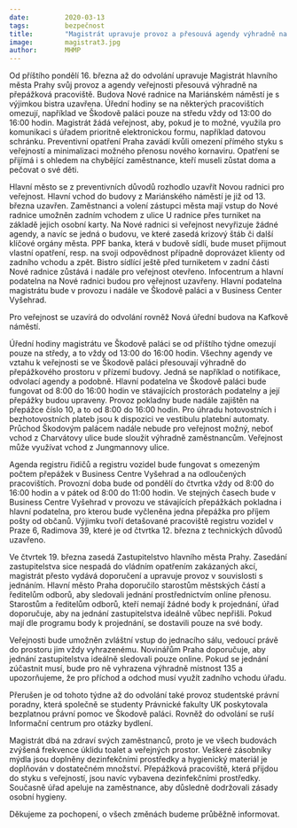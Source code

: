 ```yaml
---
date:         2020-03-13
tags:         bezpečnost
title:        "Magistrát upravuje provoz a přesouvá agendy výhradně na přepážky. Uzavírá se Nová radnice a změny se dotknou i jednání zastupitelstva"
image: 	      magistrat3.jpg
author:       MHMP
---
```


Od příštího pondělí 16. března až do odvolání upravuje Magistrát hlavního města Prahy svůj provoz a agendy veřejnosti přesouvá výhradně na přepážková pracoviště. Budova Nové radnice na Mariánském náměstí je s výjimkou bistra uzavřena. Úřední hodiny se na některých pracovištích omezují, například ve Škodově paláci pouze na středu vždy od 13:00 do 16:00 hodin. Magistrát žádá veřejnost, aby, pokud je to možné, využila pro komunikaci s úřadem prioritně elektronickou formu, například datovou schránku. Preventivní opatření Praha zavádí kvůli omezení přímého styku s veřejností a minimalizaci možného přenosu nového kornaviru. Opatření se přijímá i s ohledem na chybějící zaměstnance, kteří museli zůstat doma a pečovat o své děti.

Hlavní město se z preventivních důvodů rozhodlo uzavřít Novou radnici pro veřejnost. Hlavní vchod do budovy z Mariánského náměstí je již od 13. března uzavřen. Zaměstnanci a volení zástupci města mají vstup do Nové radnice umožněn zadním vchodem z ulice U radnice přes turniket na základě jejich osobní karty. Na Nové radnici si veřejnost nevyřizuje žádné agendy, a navíc se jedná o budovu, ve které zasedá krizový štáb či další klíčové orgány města. PPF banka, která v budově sídlí, bude muset přijmout vlastní opatření, resp. na svoji odpovědnost případně doprovázet klienty od zadního vchodu a zpět. Bistro sídlící ještě před turniketem v zadní části Nové radnice zůstává i nadále pro veřejnost otevřeno. Infocentrum a hlavní podatelna na Nové radnici budou pro veřejnost uzavřeny. Hlavní podatelna magistrátu bude v provozu i nadále ve Škodově paláci a v Business Center Vyšehrad.

Pro veřejnost se uzavírá do odvolání rovněž Nová úřední budova na Kafkově náměstí.

Úřední hodiny magistrátu ve Škodově paláci se od příštího týdne omezují pouze na středy, a to vždy od 13:00 do 16:00 hodin. Všechny agendy ve vztahu k veřejnosti se ve Škodově paláci přesouvají výhradně do přepážkového prostoru v přízemí budovy. Jedná se například o notifikace, odvolací agendy a podobně. Hlavní podatelna ve Škodově paláci bude fungovat od 8:00 do 16:00 hodin ve stávajících prostorách podatelny a její přepážky budou upraveny. Provoz pokladny bude nadále zajištěn na přepážce číslo 10, a to od 8:00 do 16:00 hodin. Pro úhradu hotovostních i bezhotovostních plateb jsou k dispozici ve vestibulu platební automaty. Průchod Škodovým palácem nadále nebude pro veřejnost možný, neboť vchod z Charvátovy ulice bude sloužit výhradně zaměstnancům. Veřejnost může využívat vchod z Jungmannovy ulice.

Agenda registru řidičů a registru vozidel bude fungovat s omezeným počtem přepážek v Business Centre Vyšehrad a na odloučených pracovištích. Provozní doba bude od pondělí do čtvrtka vždy od 8:00 do 16:00 hodin a v pátek od 8:00 do 11:00 hodin. Ve stejných časech bude v Business Centre Vyšehrad v provozu ve stávajících přepážkách pokladna i hlavní podatelna, pro kterou bude vyčleněna jedna přepážka pro příjem pošty od občanů. Výjimku tvoří detašované pracoviště registru vozidel v Praze 6, Radimova 39, které je od čtvrtka 12. března z technických důvodů uzavřeno.

Ve čtvrtek 19. března zasedá Zastupitelstvo hlavního města Prahy. Zasedání zastupitelstva sice nespadá do vládním opatřením zakázaných akcí, magistrát přesto vydává doporučení a upravuje provoz v souvislosti s jednáním. Hlavní město Praha doporučilo starostům městských částí a ředitelům odborů, aby sledovali jednání prostřednictvím online přenosu. Starostům a ředitelům odborů, kteří nemají žádné body k projednání, úřad doporučuje, aby na jednání zastupitelstva ideálně vůbec nepřišli. Pokud mají dle programu body k projednání, se dostavili pouze na své body.

Veřejnosti bude umožněn zvláštní vstup do jednacího sálu, vedoucí právě do prostoru jim vždy vyhrazenému. Novinářům Praha doporučuje, aby jednání zastupitelstva ideálně sledovali pouze online. Pokud se jednání zúčastnit musí, bude pro ně vyhrazena výhradně místnost 135 a upozorňujeme, že pro příchod a odchod musí využít zadního vchodu úřadu.

Přerušen je od tohoto týdne až do odvolání také provoz studentské právní poradny, která společně se studenty Právnické fakulty UK poskytovala bezplatnou právní pomoc ve Škodově paláci.  Rovněž do odvolání se ruší Informační centrum pro otázky bydlení.

Magistrát dbá na zdraví svých zaměstnanců, proto je ve všech budovách zvýšená frekvence úklidu toalet a veřejných prostor. Veškeré zásobníky mýdla jsou doplněny dezinfekčními prostředky a hygienický materiál je doplňován v dostatečném množství. Přepážková pracoviště, která přijdou do styku s veřejností, jsou navíc vybavena dezinfekčními prostředky. Současně úřad apeluje na zaměstnance, aby důsledně dodržovali zásady osobní hygieny.

Děkujeme za pochopení, o všech změnách budeme průběžně informovat.
